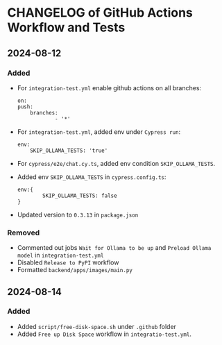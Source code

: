# CHANGELOG of GitHub Actions Workflow and Tests

## 2024-08-12

### Added

- For `integration-test.yml` enable github actions on all branches:

  ```
  on:
  push:
      branches:
              - '*'
  ```

- For `integration-test.yml`, added env under `Cypress run`:

  ```
  env:
      SKIP_OLLAMA_TESTS: 'true'
  ```

- For `cypress/e2e/chat.cy.ts`, added env condition `SKIP_OLLAMA_TESTS`.
- Added env `SKIP_OLLAMA_TESTS` in `cypress.config.ts`:

  ```
  env:{
          SKIP_OLLAMA_TESTS: false
  }
  ```

- Updated version to `0.3.13` in `package.json`

### Removed

- Commented out jobs `Wait for Ollama to be up` and `Preload Ollama model` in `integration-test.yml`
- Disabled `Release to PyPI` workflow
- Formatted `backend/apps/images/main.py`

## 2024-08-14

### Added

- Added `script/free-disk-space.sh` under `.github` folder
- Added `Free up Disk Space` workflow in `integratio-test.yml`.